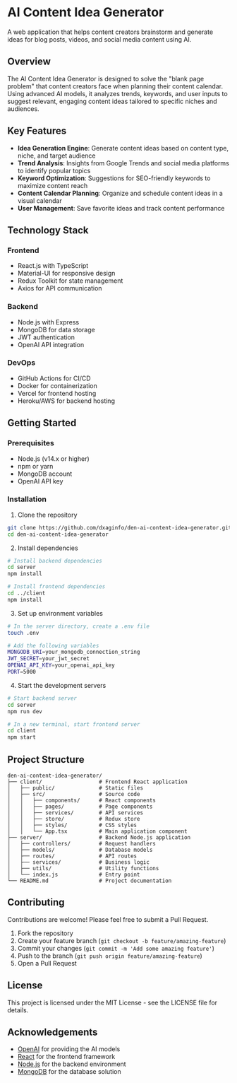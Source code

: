 # AI Content Idea Generator

A web application that helps content creators brainstorm and generate ideas for blog posts, videos, and social media content using AI.

## Overview

The AI Content Idea Generator is designed to solve the "blank page problem" that content creators face when planning their content calendar. Using advanced AI models, it analyzes trends, keywords, and user inputs to suggest relevant, engaging content ideas tailored to specific niches and audiences.

## Key Features

- **Idea Generation Engine**: Generate content ideas based on content type, niche, and target audience
- **Trend Analysis**: Insights from Google Trends and social media platforms to identify popular topics
- **Keyword Optimization**: Suggestions for SEO-friendly keywords to maximize content reach
- **Content Calendar Planning**: Organize and schedule content ideas in a visual calendar
- **User Management**: Save favorite ideas and track content performance

## Technology Stack

### Frontend
- React.js with TypeScript
- Material-UI for responsive design
- Redux Toolkit for state management
- Axios for API communication

### Backend
- Node.js with Express
- MongoDB for data storage
- JWT authentication
- OpenAI API integration

### DevOps
- GitHub Actions for CI/CD
- Docker for containerization
- Vercel for frontend hosting
- Heroku/AWS for backend hosting

## Getting Started

### Prerequisites
- Node.js (v14.x or higher)
- npm or yarn
- MongoDB account
- OpenAI API key

### Installation

1. Clone the repository
```bash
git clone https://github.com/dxaginfo/den-ai-content-idea-generator.git
cd den-ai-content-idea-generator
```

2. Install dependencies
```bash
# Install backend dependencies
cd server
npm install

# Install frontend dependencies
cd ../client
npm install
```

3. Set up environment variables
```bash
# In the server directory, create a .env file
touch .env

# Add the following variables
MONGODB_URI=your_mongodb_connection_string
JWT_SECRET=your_jwt_secret
OPENAI_API_KEY=your_openai_api_key
PORT=5000
```

4. Start the development servers
```bash
# Start backend server
cd server
npm run dev

# In a new terminal, start frontend server
cd client
npm start
```

## Project Structure

```
den-ai-content-idea-generator/
├── client/                  # Frontend React application
│   ├── public/              # Static files
│   ├── src/                 # Source code
│   │   ├── components/      # React components
│   │   ├── pages/           # Page components
│   │   ├── services/        # API services
│   │   ├── store/           # Redux store
│   │   ├── styles/          # CSS styles
│   │   └── App.tsx          # Main application component
├── server/                  # Backend Node.js application
│   ├── controllers/         # Request handlers
│   ├── models/              # Database models
│   ├── routes/              # API routes
│   ├── services/            # Business logic
│   ├── utils/               # Utility functions
│   └── index.js             # Entry point
└── README.md                # Project documentation
```

## Contributing

Contributions are welcome! Please feel free to submit a Pull Request.

1. Fork the repository
2. Create your feature branch (`git checkout -b feature/amazing-feature`)
3. Commit your changes (`git commit -m 'Add some amazing feature'`)
4. Push to the branch (`git push origin feature/amazing-feature`)
5. Open a Pull Request

## License

This project is licensed under the MIT License - see the LICENSE file for details.

## Acknowledgements

- [OpenAI](https://openai.com/) for providing the AI models
- [React](https://reactjs.org/) for the frontend framework
- [Node.js](https://nodejs.org/) for the backend environment
- [MongoDB](https://www.mongodb.com/) for the database solution